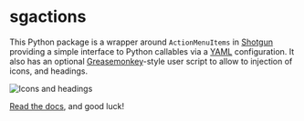 # sgactions

This Python package is a wrapper around `ActionMenuItems` in [Shotgun](http://www.shotgunsoftware.com) providing a simple interface to Python callables via a [YAML](http://www.yaml.org/) configuration. It also has an optional [Greasemonkey](http://en.wikipedia.org/wiki/Greasemonkey)-style user script to allow to injection of icons, and headings.

![Icons and headings](_static/icons-screenshot.png)

[Read the docs](http://sgactions.readthedocs.org/), and good luck!
